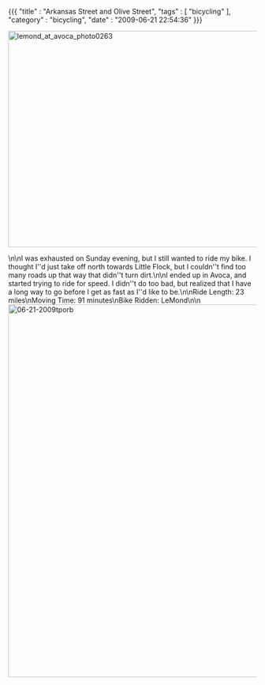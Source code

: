 {{{ "title" : "Arkansas Street and Olive Street", "tags" : [ "bicycling" ], "category" : "bicycling", "date" : "2009-06-21 22:54:36" }}}

<p style="text-align: left;"><a href="http://mark-ott.info/wordpress/wp-content/uploads/2009/06/lemond_at_avoca_photo0263.jpg"><img class="alignleft size-full wp-image-207" title="lemond_at_avoca_photo0263" src="http://mark-ott.info/wordpress/wp-content/uploads/2009/06/lemond_at_avoca_photo0263.jpg" alt="lemond_at_avoca_photo0263" width="800" height="438" /></a></p>\n\nI was exhausted on Sunday evening, but I still wanted to ride my bike.  I thought I''d just take off north towards Little Flock, but I couldn''t find too many roads up that way that didn''t turn dirt.\n\nI ended up in Avoca, and started trying to ride for speed.  I didn''t do too bad, but realized that I have a long way to go before I get as fast as I''d like to be.\n\nRide Length: 23 miles\nMoving Time: 91 minutes\nBike Ridden: LeMond\n\n<a href="http://mark-ott.info/wordpress/wp-content/uploads/2009/06/06-21-2009tporb.jpg"><img class="alignleft size-full wp-image-208" title="06-21-2009tporb" src="http://mark-ott.info/wordpress/wp-content/uploads/2009/06/06-21-2009tporb.jpg" alt="06-21-2009tporb" width="1000" height="755" /></a>